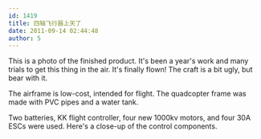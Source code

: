 ```yaml
---
id: 1419
title: 四轴飞行器上天了
date: 2011-09-14 02:44:48
author: 5
---
```


This is a photo of the finished product.  It's been a year's work and many trials to get this thing in the air.  It's finally flown!  The craft is a bit ugly, but bear with it. 

The airframe is low-cost, intended for flight. The quadcopter frame was made with PVC pipes and a water tank. 

Two batteries, KK flight controller, four new 1000kv motors, and four 30A ESCs were used.  Here's a close-up of the control components.